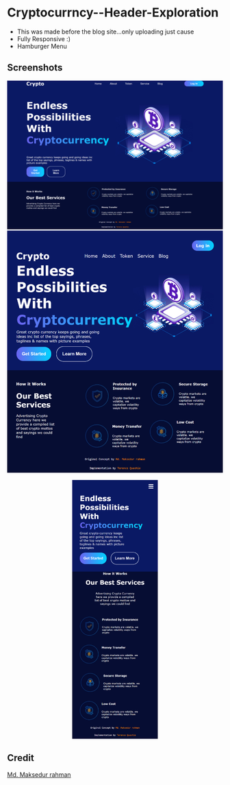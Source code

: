 # Cryptocurrncy--Header-Exploration

- This was made before the blog site...only uploading just cause
- Fully Responsive :)
- Hamburger Menu

## Screenshots

![Laptop](./Screenshots/laptop.png)
![Tablet](./Screenshots/tablet.png)
<div style="width:200px; margin:0 auto"><img src="./Screenshots/mobile.png" alt="drawing" /></div>

## Credit 
[Md. Maksedur rahman](https://dribbble.com/shots/17335386-Cryptocurrncy-Header-Exploration)
